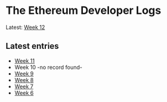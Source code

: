 # The Ethereum Developer Logs

Latest: [Week 12](https://github.com/ethereum/diary/tree/master/entries/12.md)

## Latest entries

* [Week 11](https://github.com/ethereum/diary/tree/master/entries/11.md)
* Week 10 -no record found-
* [Week 9](https://github.com/ethereum/diary/tree/master/entries/9.md)
* [Week 8](https://github.com/ethereum/diary/tree/master/entries/8.md)
* [Week 7](https://github.com/ethereum/diary/tree/master/entries/7.md)
* [Week 6](https://github.com/ethereum/diary/tree/master/entries/6.md)
